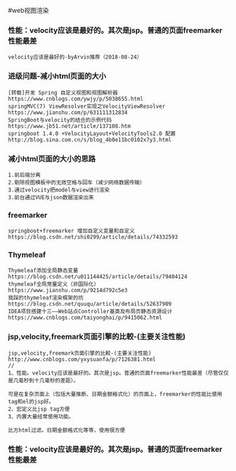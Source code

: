 #web视图渲染
### 性能：velocity应该是最好的。其次是jsp。普通的页面freemarker性能最差
```
velocity应该是最好的-byArvin推荐（2018-08-24）
```
### 进级问题-减小html页面的大小
```
[转载]开发 Spring 自定义视图和视图解析器
https://www.cnblogs.com/ywjy/p/5038655.html
springMVC(7) ViewResolver实现之VelocityViewResolver
https://www.jianshu.com/p/631111312834
SpringBoot与velocity的结合的示例代码
https://www.jb51.net/article/137108.htm
springboot 1.4.0 +VelocityLayout+VelocityTools2.0 配置 
http://blog.sina.com.cn/s/blog_4b0e11bc0102x7y3.html
```
### 减小html页面的大小的思路
```
1.前后端分离
2.剔除视图模板中的无效空格与回车（减少网络数据传输）
3.通过velocity把model与view进行渲染
3.前台通过VUE与json数据渲染出来
```

### freemarker
```
springboot+freemarker 增加自定义变量和自定义
https://blog.csdn.net/shi0299/article/details/74332593
```

### Thymeleaf
```
Thymeleaf添加全局静态变量
https://blog.csdn.net/u011144425/article/details/79404124
thymeleaf全局常量定义（非国际化）
https://www.jianshu.com/p/9214d792c5e3
我踩的thymeleaf渲染框架的坑
https://blog.csdn.net/quuqu/article/details/52637909
IDEA项目搭建十三——Web站点Controller基类及布局页静态资源设计
https://www.cnblogs.com/taiyonghai/p/9415062.html
```
### jsp,velocity,freemark页面引擎的比較-(主要关注性能)
```
jsp,velocity,freemark页面引擎的比較-(主要关注性能)
http://www.cnblogs.com/yxysuanfa/p/7126381.html
//
1、性能。velocity应该是最好的。其次是jsp。普通的页面freemarker性能最差（尽管仅仅是几毫秒到十几毫秒的差距）。

可是在复杂页面上（包括大量推断、日期金额格式化）的页面上，freemarker的性能比使用tag和el的jsp好。
2、宏定义比jsp tag方便
3、内置大量经常使用功能。

比方html过滤。日期金额格式化等等，使用很方便
```
### 性能：velocity应该是最好的。其次是jsp。普通的页面freemarker性能最差

